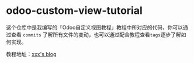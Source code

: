 # odoo-custom-view-tutorial

这个仓库中是我编写的「Odoo自定义视图教程」教程中所对应的代码，你可以通过查看 `commits` 了解所有文件的变动，也可以通过配合教程查看`tags`逐步了解如何实现。

教程地址：[xxx's blog](https://www.magicican.com/post/odoo-custom-view-tutorial.html)